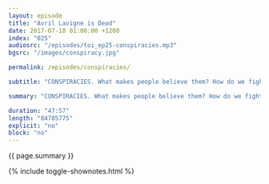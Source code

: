 ```yaml
---
layout: episode
title: "Avril Lavigne is Dead"
date: 2017-07-18 01:00:00 +1200
index: "025"
audiosrc: "/episodes/toi_ep25-conspiracies.mp3"
bgsrc: "/images/conspiracy.jpg"

permalink: /episodes/conspiracies/

subtitle: "CONSPIRACIES. What makes people believe them? How do we fight against them? When are they real? Also: fake news, journalism, and the investigation into reality itself."

summary: "CONSPIRACIES. What makes people believe them? How do we fight against them? When are they real? Also: fake news, journalism, and the investigation into reality itself."

duration: "47:57"
length: "84785775"
explicit: "no"
block: "no" 
---
```

<section class="summary" markdown="1">

{{ page.summary }}

</section>

{% include toggle-shownotes.html %}

<section id="shownotes" class="hidden" markdown="1">


</section>
